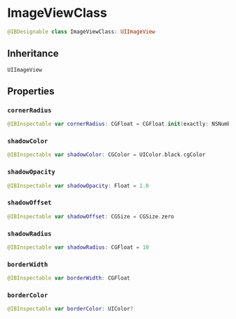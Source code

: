 # ImageViewClass

``` swift
@IBDesignable class ImageViewClass: UIImageView 
```

## Inheritance

`UIImageView`

## Properties

### `cornerRadius`

``` swift
@IBInspectable var cornerRadius: CGFloat = CGFloat.init(exactly: NSNumber(value: 1))! 
```

### `shadowColor`

``` swift
@IBInspectable var shadowColor: CGColor = UIColor.black.cgColor 
```

### `shadowOpacity`

``` swift
@IBInspectable var shadowOpacity: Float = 1.0 
```

### `shadowOffset`

``` swift
@IBInspectable var shadowOffset: CGSize = CGSize.zero 
```

### `shadowRadius`

``` swift
@IBInspectable var shadowRadius: CGFloat = 10 
```

### `borderWidth`

``` swift
@IBInspectable var borderWidth: CGFloat 
```

### `borderColor`

``` swift
@IBInspectable var borderColor: UIColor? 
```
